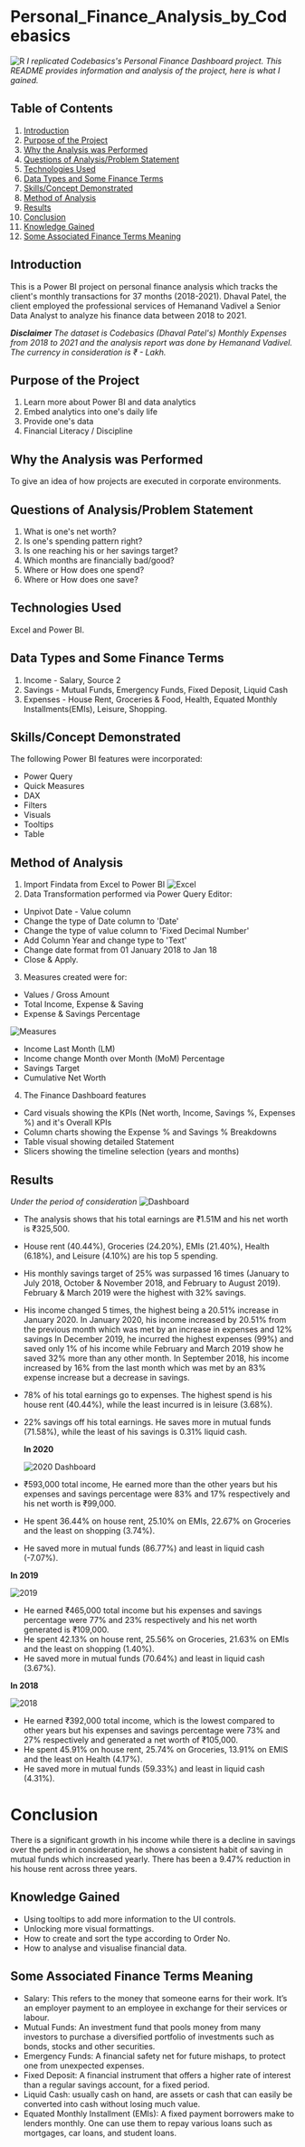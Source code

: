 # Personal_Finance_Analysis_by_Codebasics
![R](https://github.com/MilaarAdedayo/Personal_Finance_Analysis_by_Codebasics/assets/101608507/1e1ed3c2-1ad6-44e8-ae94-f65d0c690b5a)
*I replicated Codebasics's Personal Finance Dashboard project. This README provides information and analysis of the project, here is what I gained.*

## Table of Contents
1. [Introduction](#Introduction)
2. [Purpose of the Project](#Purpose-of-the-Project)
3. [Why the Analysis was Performed](#Why-the-Analysis-was-Performed)
4. [Questions of Analysis/Problem Statement](#Questions-of-Analysis/Problem-Statement)
5. [Technologies Used](#Technologies-Used)
6. [Data Types and Some Finance Terms](#Data-Types-and-Some-Finance-Terms)
7. [Skills/Concept Demonstrated](#Skills/Concept-Demonstrated)
8. [Method of Analysis](#Method-of-Analysis)
9. [Results](#Results)
10. [Conclusion](#Conclusion)
11. [Knowledge Gained](#Knowledge-Gained)
12. [Some Associated Finance Terms Meaning](#Some-Associated-Finance-Terms-Meaning)

## Introduction
This is a Power BI project on personal finance analysis which tracks the client's monthly transactions for 37 months (2018-2021).
Dhaval Patel, the client employed the professional services of Hemanand Vadivel a Senior Data Analyst to analyze his finance data between 2018 to 2021.

***Disclaimer*** *The dataset is Codebasics (Dhaval Patel's) Monthly Expenses from 2018 to 2021 and the analysis report was done by Hemanand Vadivel.
The currency in consideration is ₹ - Lakh.*

## Purpose of the Project
1. Learn more about Power BI and data analytics
2. Embed analytics into one's daily life
3. Provide one's data
4. Financial Literacy / Discipline

## Why the Analysis was Performed
To give an idea of how projects are executed in corporate environments.

## Questions of Analysis/Problem Statement
1. What is one's net worth?
2. Is one's spending pattern right?
3. Is one reaching his or her savings target?
4. Which months are financially bad/good?
5. Where or How does one spend?
6. Where or How does one save?

## Technologies Used
Excel and Power BI.

## Data Types and Some Finance Terms
1. Income - Salary, Source 2
2. Savings - Mutual Funds, Emergency Funds, Fixed Deposit, Liquid Cash 
3. Expenses - House Rent, Groceries & Food, Health, Equated Monthly Installments(EMIs), Leisure, Shopping.

## Skills/Concept Demonstrated
The following Power BI features were incorporated:
  - Power Query 
  - Quick Measures 
  - DAX
  - Filters
  - Visuals
  - Tooltips
  - Table

## Method of Analysis
1. Import Findata from Excel to Power BI
![Excel](https://github.com/MilaarAdedayo/Personal_Finance_Analysis_by_Codebasics/assets/101608507/a888142f-dcd1-4436-841e-6f5fc43e6bfd)
2. Data Transformation performed via Power Query Editor:
  - Unpivot Date - Value column
  - Change the type of Date column to 'Date'
  - Change the type of value column to 'Fixed Decimal Number'
  - Add Column Year and change type to 'Text'
  - Change date format from 01 January 2018 to Jan 18
  - Close & Apply.
3. Measures created were for:
 - Values / Gross Amount
  - Total Income, Expense & Saving
  - Expense & Savings Percentage
    
   ![Measures](https://github.com/MilaarAdedayo/Personal_Finance_Analysis_by_Codebasics/assets/101608507/8dccfff5-0afe-4b3e-89cf-08029dfdd6b7)
  
  - Income Last Month (LM)
  - Income change Month over Month (MoM) Percentage
  - Savings Target
  - Cumulative Net Worth
4. The Finance Dashboard features 
  - Card visuals showing the KPIs (Net worth, Income, Savings %, Expenses %) and it's Overall KPIs
  - Column charts showing the Expense % and Savings % Breakdowns
  - Table visual showing detailed Statement
  - Slicers showing the timeline selection (years and months)

## Results
_Under the period of consideration_
![Dashboard](https://github.com/MilaarAdedayo/Personal_Finance_Analysis_by_Codebasics/assets/101608507/aedc6413-a40a-45d3-a54c-1a8e3814d280)
- The analysis shows that his total earnings are ₹1.51M and his net worth is ₹325,500.
- House rent (40.44%), Groceries (24.20%), EMIs (21.40%), Health (6.18%), and Leisure (4.10%) are his top 5 spending.
- His monthly savings target of 25% was surpassed 16 times (January to July 2018, October & November 2018, and February to August 2019).
  February & March 2019 were the highest with 32% savings.
- His income changed 5 times, the highest being a 20.51% increase in January 2020.
  In January 2020, his income increased by 20.51% from the previous month which was met by an increase in expenses and 12% savings 
  In December 2019, he incurred the highest expenses (99%) and saved only 1% of his income while February and March 2019 show he saved 32% more than any other month.
  In September 2018, his income increased by 16% from the last month which was met by an 83% expense increase but a decrease in savings.
- 78% of his total earnings go to expenses. The highest spend is his house rent (40.44%), while the least incurred is in leisure (3.68%).
- 22% savings off his total earnings. He saves more in mutual funds (71.58%), while the least of his savings is 0.31% liquid cash.

  **In 2020**
  
  ![2020 Dashboard](https://github.com/MilaarAdedayo/Personal_Finance_Analysis_by_Codebasics/assets/101608507/1d8d3793-2f45-41d3-92f9-1e5b6c8f8e7b)
- ₹593,000 total income, He earned more than the other years but his expenses and savings percentage were 83% and 17% respectively and his net worth is ₹99,000.
- He spent 36.44% on house rent, 25.10% on EMIs, 22.67% on Groceries and the least on shopping (3.74%).
- He saved more in mutual funds (86.77%) and least in liquid cash (-7.07%).

 **In 2019**
 
 ![2019](https://github.com/MilaarAdedayo/Personal_Finance_Analysis_by_Codebasics/assets/101608507/54e04595-05d5-48d6-a7f3-c23916cce035)
- He earned ₹465,000 total income but his expenses and savings percentage were 77% and 23% respectively and his net worth generated is ₹109,000.
- He spent 42.13% on house rent, 25.56% on Groceries, 21.63% on EMIs and the least on shopping (1.40%).
- He saved more in mutual funds (70.64%) and least in liquid cash (3.67%).

**In 2018**

![2018](https://github.com/MilaarAdedayo/Personal_Finance_Analysis_by_Codebasics/assets/101608507/36c28dc8-715d-4979-ad1c-73b40bfe0523)
- He earned ₹392,000 total income, which is the lowest compared to other years but his expenses and savings percentage were 73% and 27% respectively and generated a net worth of ₹105,000.
- He spent 45.91% on house rent, 25.74% on Groceries, 13.91% on EMIS and the least on Health (4.17%).
- He saved more in mutual funds (59.33%) and least in liquid cash (4.31%).

# Conclusion
There is a significant growth in his income while there is a decline in savings over the period in consideration, he shows a consistent habit of saving in mutual funds which increased yearly. There has been a 9.47% reduction in his house rent across three years.

## Knowledge Gained
- Using tooltips to add more information to the UI controls.
- Unlocking more visual formattings.
- How to create and sort the type according to Order No. 
- How to analyse and visualise financial data.

## Some Associated Finance Terms Meaning
- Salary: This refers to the money that someone earns for their work. It’s an employer payment to an employee in exchange for their services or labour.
- Mutual Funds: An investment fund that pools money from many investors to purchase a diversified portfolio of investments such as bonds, stocks and other securities. 
- Emergency Funds: A financial safety net for future mishaps, to protect one from unexpected expenses.
- Fixed Deposit: A financial instrument that offers a higher rate of interest than a regular savings account, for a fixed period.
- Liquid Cash: usually cash on hand, are assets or cash that can easily be converted into cash without losing much value.
- Equated Monthly Installment (EMIs): A fixed payment borrowers make to lenders monthly. One can use them to repay various loans such as mortgages, car loans, and student loans.


